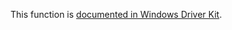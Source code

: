 This function is [documented in Windows Driver Kit](https://learn.microsoft.com/en-us/windows-hardware/drivers/ddi/ntddk/nf-ntddk-rtlinsertelementgenerictableavl).
